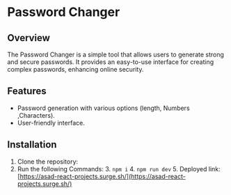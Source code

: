 # Password Changer

## Overview

The Password Changer is a simple tool that allows users to generate strong and secure passwords. It provides an easy-to-use interface for creating complex passwords, enhancing online security.

## Features

- Password generation with various options (length, Numbers ,Characters).
- User-friendly interface.

## Installation

1. Clone the repository:
2. Run the following Commands:
   3. `npm i`
   4. `npm run dev`
   5. Deployed link: [https://asad-react-projects.surge.sh/](https://asad-react-projects.surge.sh/)
